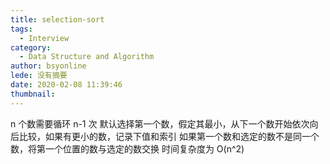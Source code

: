 ```yaml
---
title: selection-sort
tags:
  - Interview
category:
  - Data Structure and Algorithm
author: bsyonline
lede: 没有摘要
date: 2020-02-08 11:39:46
thumbnail:
---
```


n 个数需要循环 n-1 次
默认选择第一个数，假定其最小，从下一个数开始依次向后比较，如果有更小的数，记录下值和索引
如果第一个数和选定的数不是同一个数，将第一个位置的数与选定的数交换
时间复杂度为 O(n^2)